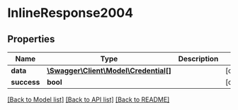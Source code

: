 # InlineResponse2004

## Properties
Name | Type | Description | Notes
------------ | ------------- | ------------- | -------------
**data** | [**\Swagger\Client\Model\Credential[]**](Credential.md) |  | [optional] 
**success** | **bool** |  | [optional] 

[[Back to Model list]](../README.md#documentation-for-models) [[Back to API list]](../README.md#documentation-for-api-endpoints) [[Back to README]](../README.md)


